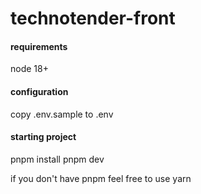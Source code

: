 # technotender-front

#### requirements
node 18+

#### configuration
copy .env.sample to .env

#### starting project
pnpm install
pnpm dev

if you don't have pnpm feel free to use yarn
